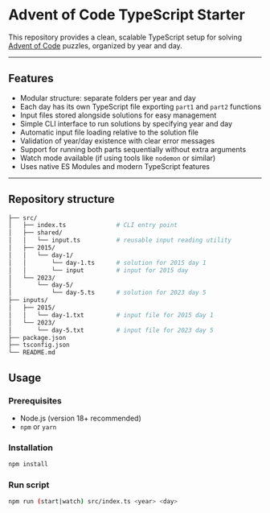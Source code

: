 # Advent of Code TypeScript Starter

This repository provides a clean, scalable TypeScript setup for solving [Advent of Code](https://adventofcode.com/) puzzles, organized by year and day.

---

## Features

- Modular structure: separate folders per year and day  
- Each day has its own TypeScript file exporting `part1` and `part2` functions  
- Input files stored alongside solutions for easy management  
- Simple CLI interface to run solutions by specifying year and day  
- Automatic input file loading relative to the solution file  
- Validation of year/day existence with clear error messages  
- Support for running both parts sequentially without extra arguments  
- Watch mode available (if using tools like `nodemon` or similar)  
- Uses native ES Modules and modern TypeScript features  

---

## Repository structure

```bash aoc-root/
├── src/
│   ├── index.ts              # CLI entry point
│   ├── shared/
│   │   └── input.ts          # reusable input reading utility
│   ├── 2015/
│   │   └── day-1/
│   │       └── day-1.ts      # solution for 2015 day 1
│   │       └── input         # input for 2015 day 
│   └── 2023/
│       └── day-5/
│           └── day-5.ts      # solution for 2023 day 5
├── inputs/
│   ├── 2015/
│   │   └── day-1.txt         # input file for 2015 day 1
│   └── 2023/
│       └── day-5.txt         # input file for 2023 day 5
├── package.json
├── tsconfig.json
└── README.md

```
## Usage

### Prerequisites

- Node.js (version 18+ recommended)  
- `npm` or `yarn`

### Installation

```bash
npm install
```
### Run script 

```bash
npm run (start|watch) src/index.ts <year> <day>
```
